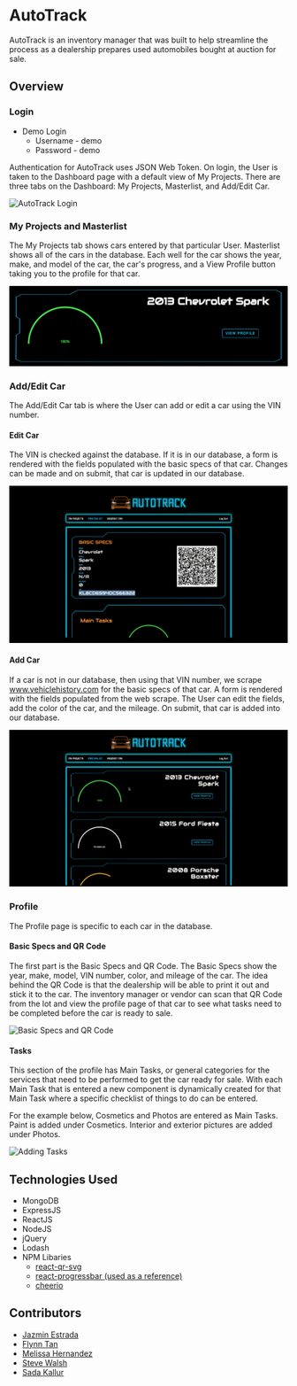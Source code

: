 # AutoTrack

AutoTrack is an inventory manager that was built to help streamline the process as a dealership prepares used automobiles bought at auction for sale. 

## Overview

### Login

* Demo Login
   * Username - demo
   * Password - demo
   
Authentication for AutoTrack uses JSON Web Token. On login, the User is taken to the Dashboard page with a default view of My Projects. There are three tabs on the Dashboard: My Projects, Masterlist, and Add/Edit Car.

![AutoTrack Login](/public/assets/images/readme-login.gif)

### My Projects and Masterlist

The My Projects tab shows cars entered by that particular User. Masterlist shows all of the cars in the database. Each well for the car shows the year, make, and model of the car, the car's progress, and a View Profile button taking you to the profile for that car.

![My Projects and Masterlist](/public/assets/images/readme-carlist.png)


### Add/Edit Car

The Add/Edit Car tab is where the User can add or edit a car using the VIN number. 

#### Edit Car

The VIN is checked against the database. If it is in our database, a form is rendered with the fields populated with the basic specs of that car. Changes can be made and on submit, that car is updated in our database. 

![Edit Car](/public/assets/images/readme-edit-car.gif)

#### Add Car

If a car is not in our database, then using that VIN number, we scrape www.vehiclehistory.com for the basic specs of that car. A form is rendered with the fields populated from the web scrape. The User can edit the fields, add the color of the car, and the mileage. On submit, that car is added into our database.

![Add Car](/public/assets/images/readme-add-car.gif)


### Profile

The Profile page is specific to each car in the database. 

#### Basic Specs and QR Code
The first part is the Basic Specs and QR Code. The Basic Specs show the year, make, model, VIN number, color, and mileage of the car. The idea behind the QR Code is that the dealership will be able to print it out and stick it to the car. The inventory manager or vendor can scan that QR Code from the lot and view the profile page of that car to see what tasks need to be completed before the car is ready to sale.

![Basic Specs and QR Code](/public/assets/images/readme-qr-specs.gif)

#### Tasks

This section of the profile has Main Tasks, or general categories for the services that need to be performed to get the car ready for sale. With each Main Task that is entered a new component is dynamically created for that Main Task where a specific checklist of things to do can be entered.

For the example below, Cosmetics and Photos are entered as Main Tasks. Paint is added under Cosmetics. Interior and exterior pictures are added under Photos.

![Adding Tasks](/public/assets/images/readme-add-tasks.gif)

## Technologies Used

* MongoDB
* ExpressJS
* ReactJS
* NodeJS
* jQuery
* Lodash
* NPM Libaries
  * [react-qr-svg](https://www.npmjs.com/package/react-qr-svg)
  * [react-progressbar (used as a reference)](https://www.npmjs.com/package/react-progressbar.js)
  * [cheerio](https://www.npmjs.com/package/cheerio)

## Contributors

* [Jazmin Estrada](https://github.com/jazmin10)
* [Flynn Tan](https://github.com/sundropgold)
* [Melissa Hernandez](https://github.com/MissHernandez)
* [Steve Walsh](https://github.com/Finfischley)
* [Sada Kallur](https://github.com/sadashivakj)

